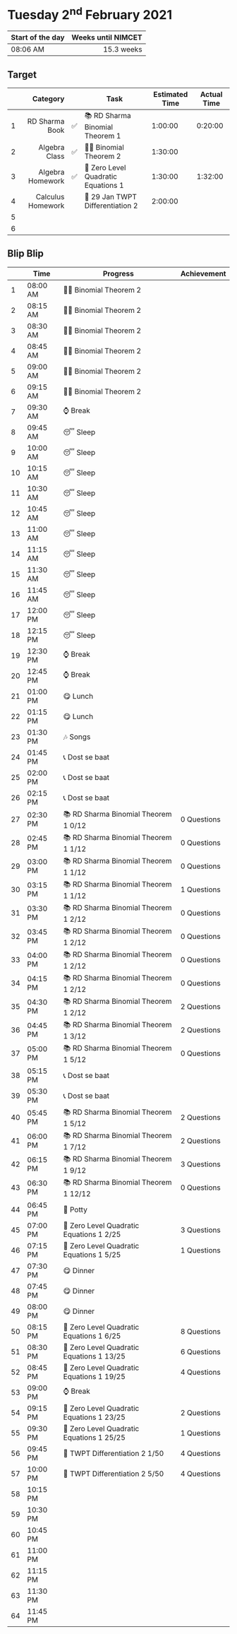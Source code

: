 # Tuesday 2<sup>nd</sup> February 2021

| Start of the day | Weeks until NIMCET |
| ---------------- | -----------------: |
| 08:06 AM | 15.3 weeks |

## Target
|  |Category|      |Task| Estimated Time | Actual Time |
| - | -: | - | - | - | - |
| 1 | RD Sharma Book | ✅ | 📚 RD Sharma Binomial Theorem 1 | 1:00:00 | 0:20:00 |
| 2 | Algebra Class | ✅ | 👨‍🏫 Binomial Theorem 2 | 1:30:00 |  |
| 3 | Algebra Homework | ✅ | 📒 Zero Level Quadratic Equations 1 | 1:30:00 | 1:32:00 |
| 4 | Calculus Homework |  | 📒 29 Jan TWPT Differentiation 2 | 2:00:00 |  |
| 5 |  |  |  |  |  |
| 6 |  |  |  |  |  |


## Blip Blip

| |Time|Progress| Achievement   |
| - | - | - | - |
| 1 | 08:00 AM | 👨‍🏫 Binomial Theorem 2 | |
| 2 | 08:15 AM | 👨‍🏫 Binomial Theorem 2 | |
| 3 | 08:30 AM | 👨‍🏫 Binomial Theorem 2 | |
| 4 | 08:45 AM | 👨‍🏫 Binomial Theorem 2 | |
| 5 | 09:00 AM | 👨‍🏫 Binomial Theorem 2 | |
| 6 | 09:15 AM | 👨‍🏫 Binomial Theorem 2 | |
| 7 | 09:30 AM | ⌚ Break | |
| 8 | 09:45 AM | 😴 Sleep | |
| 9 | 10:00 AM | 😴 Sleep | |
| 10 | 10:15 AM | 😴 Sleep | |
| 11 | 10:30 AM | 😴 Sleep | |
| 12 | 10:45 AM | 😴 Sleep | |
| 13 | 11:00 AM | 😴 Sleep | |
| 14 | 11:15 AM | 😴 Sleep | |
| 15 | 11:30 AM | 😴 Sleep | |
| 16 | 11:45 AM | 😴 Sleep | |
| 17 | 12:00 PM | 😴 Sleep | |
| 18 | 12:15 PM | 😴 Sleep | |
| 19 | 12:30 PM | ⌚ Break | |
| 20 | 12:45 PM | ⌚ Break | |
| 21 | 01:00 PM | 😋 Lunch | |
| 22 | 01:15 PM | 😋 Lunch | |
| 23 | 01:30 PM | 🎶 Songs | |
| 24 | 01:45 PM | 📞 Dost se baat | |
| 25 | 02:00 PM | 📞 Dost se baat | |
| 26 | 02:15 PM | 📞 Dost se baat | |
| 27 | 02:30 PM | 📚 RD Sharma Binomial Theorem 1 0/12 | 0 Questions |
| 28 | 02:45 PM | 📚 RD Sharma Binomial Theorem 1 1/12 | 0 Questions |
| 29 | 03:00 PM | 📚 RD Sharma Binomial Theorem 1 1/12 | 0 Questions |
| 30 | 03:15 PM | 📚 RD Sharma Binomial Theorem 1 1/12 | 1 Questions |
| 31 | 03:30 PM | 📚 RD Sharma Binomial Theorem 1 2/12 | 0 Questions |
| 32 | 03:45 PM | 📚 RD Sharma Binomial Theorem 1 2/12 | 0 Questions |
| 33 | 04:00 PM | 📚 RD Sharma Binomial Theorem 1 2/12 | 0 Questions |
| 34 | 04:15 PM | 📚 RD Sharma Binomial Theorem 1 2/12 | 0 Questions |
| 35 | 04:30 PM | 📚 RD Sharma Binomial Theorem 1 2/12 | 2 Questions |
| 36 | 04:45 PM | 📚 RD Sharma Binomial Theorem 1 3/12 | 2 Questions |
| 37 | 05:00 PM | 📚 RD Sharma Binomial Theorem 1 5/12 | 0 Questions |
| 38 | 05:15 PM | 📞 Dost se baat                           |             |
| 39 | 05:30 PM | 📞 Dost se baat | |
| 40 | 05:45 PM | 📚 RD Sharma Binomial Theorem 1 5/12 | 2 Questions |
| 41 | 06:00 PM | 📚 RD Sharma Binomial Theorem 1 7/12 | 2 Questions |
| 42 | 06:15 PM | 📚 RD Sharma Binomial Theorem 1 9/12 | 3 Questions |
| 43 | 06:30 PM | 📚 RD Sharma Binomial Theorem 1 12/12 | 0 Questions |
| 44 | 06:45 PM | 🚽 Potty | |
| 45 | 07:00 PM | 📒 Zero Level Quadratic Equations 1 2/25 | 3 Questions |
| 46 | 07:15 PM | 📒 Zero Level Quadratic Equations 1 5/25 | 1 Questions |
| 47 | 07:30 PM | 😋 Dinner | |
| 48 | 07:45 PM | 😋 Dinner | |
| 49 | 08:00 PM | 😋 Dinner | |
| 50 | 08:15 PM | 📒 Zero Level Quadratic Equations 1 6/25 | 8 Questions |
| 51 | 08:30 PM | 📒 Zero Level Quadratic Equations 1 13/25 | 6 Questions |
| 52 | 08:45 PM | 📒 Zero Level Quadratic Equations 1 19/25 | 4 Questions |
| 53 | 09:00 PM | ⌚ Break |  |
| 54 | 09:15 PM | 📒 Zero Level Quadratic Equations 1 23/25 | 2 Questions |
| 55 | 09:30 PM | 📒 Zero Level Quadratic Equations 1 25/25 | 1 Questions |
| 56 | 09:45 PM | 📒 TWPT Differentiation 2 1/50 | 4 Questions |
| 57 | 10:00 PM | 📒 TWPT Differentiation 2 5/50 | 4 Questions |
| 58 | 10:15 PM | | |
| 59 | 10:30 PM | | |
| 60 | 10:45 PM | | |
| 61 | 11:00 PM | | |
| 62 | 11:15 PM | | |
| 63 | 11:30 PM | | |
| 64 | 11:45 PM | | |

